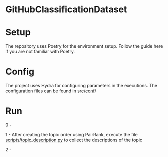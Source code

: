 # GitHubClassificationDataset


# Setup

The repository uses Poetry for the environment setup. Follow the guide here if you are not familiar with Poetry.


# Config

The project uses Hydra for configuring parameters in the executions. The configuration files can be found in [src/conf/](src/conf)

# Run

0 - 

1 - After creating the topic order using PairRank, execute the file [scripts/topic_description.py](scripts/topic_description.py) to collect the descriptions of
the topic

2 - 

